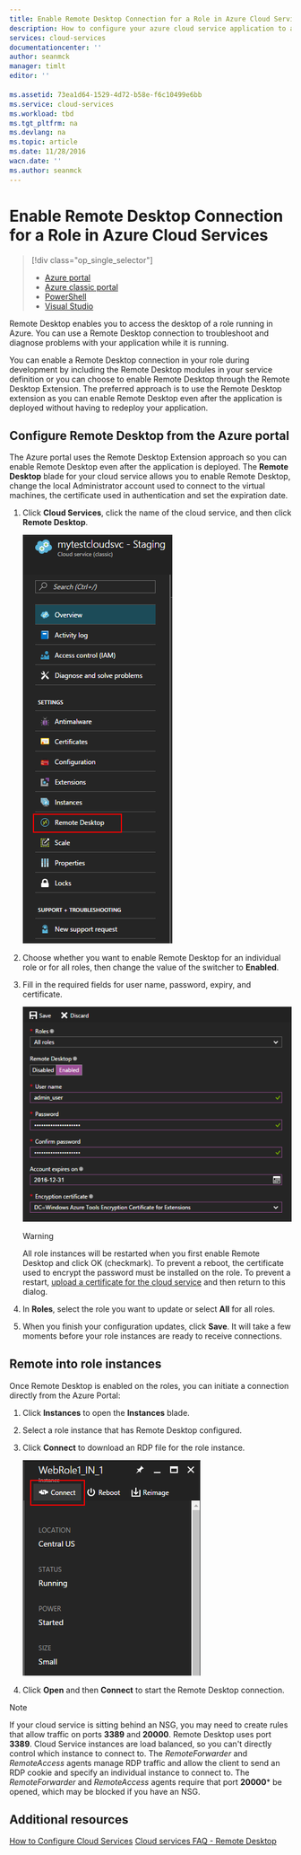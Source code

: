 ```yaml
---
title: Enable Remote Desktop Connection for a Role in Azure Cloud Services | Azure
description: How to configure your azure cloud service application to allow remote desktop connections
services: cloud-services
documentationcenter: ''
author: seanmck
manager: timlt
editor: ''

ms.assetid: 73ea1d64-1529-4d72-b58e-f6c10499e6bb
ms.service: cloud-services
ms.workload: tbd
ms.tgt_pltfrm: na
ms.devlang: na
ms.topic: article
ms.date: 11/28/2016
wacn.date: ''
ms.author: seanmck
---
```


# Enable Remote Desktop Connection for a Role in Azure Cloud Services
> [!div class="op_single_selector"]
> * [Azure portal](./cloud-services-role-enable-remote-desktop-new-portal.md)
> * [Azure classic portal](./cloud-services-role-enable-remote-desktop.md)
> * [PowerShell](./cloud-services-role-enable-remote-desktop-powershell.md)
> * [Visual Studio](../vs-azure-tools-remote-desktop-roles.md)
>
>

Remote Desktop enables you to access the desktop of a role running in Azure. You can use a Remote Desktop connection to troubleshoot and diagnose problems with your application while it is running.

You can enable a Remote Desktop connection in your role during development by including the Remote Desktop modules in your service definition or you can choose to enable Remote Desktop through the Remote Desktop Extension. The preferred approach is to use the Remote Desktop extension as you can enable Remote Desktop even after the application is deployed without having to redeploy your application.

## Configure Remote Desktop from the Azure portal
The Azure portal uses the Remote Desktop Extension approach so you can enable Remote Desktop even after the application is deployed. The **Remote Desktop** blade for your cloud service allows you to enable Remote Desktop, change the local Administrator account used to connect to the virtual machines, the certificate used in authentication and set the expiration date.

1. Click **Cloud Services**, click the name of the cloud service, and then click **Remote Desktop**.

    ![Cloud services remote desktop](./media/cloud-services-role-enable-remote-desktop-new-portal/CloudServices_Remote_Desktop.png)

2. Choose whether you want to enable Remote Desktop for an individual role or for all roles, then change the value of the switcher to **Enabled**.

3. Fill in the required fields for user name, password, expiry, and certificate.

    ![Cloud services remote desktop](./media/cloud-services-role-enable-remote-desktop-new-portal/CloudServices_Remote_Desktop_Details.png)

   > [!WARNING]
   > All role instances will be restarted when you first enable Remote Desktop and click OK (checkmark). To prevent a reboot, the certificate used to encrypt the password must be installed on the role. To prevent a restart, [upload a certificate for the cloud service](./cloud-services-configure-ssl-certificate.md#step-3-upload-a-certificate) and then return to this dialog.
   >
   >
3. In **Roles**, select the role you want to update or select **All** for all roles.

4. When you finish your configuration updates, click **Save**. It will take a few moments before your role instances are ready to receive connections.

## Remote into role instances
Once Remote Desktop is enabled on the roles, you can initiate a connection directly from the Azure Portal:

1. Click **Instances** to open the **Instances** blade.
2. Select a role instance that has Remote Desktop configured.
3. Click **Connect** to download an RDP file for the role instance.

    ![Cloud services remote desktop](./media/cloud-services-role-enable-remote-desktop-new-portal/CloudServices_Remote_Desktop_Connect.png)

4. Click **Open** and then **Connect** to start the Remote Desktop connection.

>[!NOTE]
> If your cloud service is sitting behind an NSG, you may need to create rules that allow traffic on ports **3389** and **20000**.  Remote Desktop uses port **3389**.  Cloud Service instances are load balanced, so you can't directly control which instance to connect to.  The *RemoteForwarder* and *RemoteAccess* agents manage RDP traffic and allow the client to send an RDP cookie and specify an individual instance to connect to.  The *RemoteForwarder* and *RemoteAccess* agents require that port **20000*** be opened, which may be blocked if you have an NSG.

## Additional resources

[How to Configure Cloud Services](./cloud-services-how-to-configure.md)
[Cloud services FAQ - Remote Desktop](./cloud-services-faq.md#remote-desktop)

